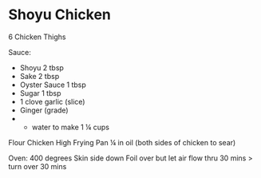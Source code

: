 # Shoyu Chicken

6 Chicken Thighs

Sauce:
- Shoyu 2 tbsp
- Sake 2 tbsp
- Oyster Sauce 1 tbsp
- Sugar 1 tbsp
- 1 clove garlic (slice)
- Ginger (grade)
- + water to make 1 ¼ cups

Flour Chicken
High Frying Pan ¼ in oil (both sides of chicken to sear)

Oven: 400 degrees
Skin side down
Foil over but let air flow thru
30 mins > turn over
30 mins
